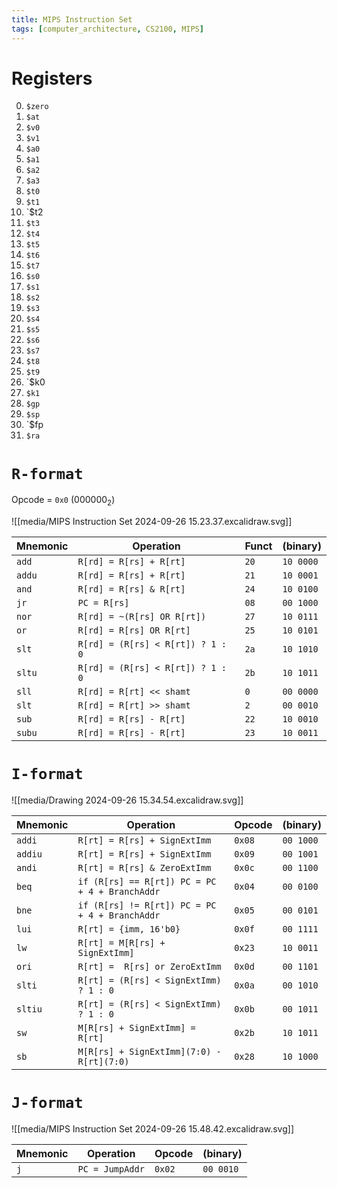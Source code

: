 ```yaml
---
title: MIPS Instruction Set
tags: [computer_architecture, CS2100, MIPS]
---
```


# Registers


0. `$zero`
1. `$at`
2. `$v0`
3. `$v1`
4. `$a0`
5. `$a1`
6. `$a2`
7. `$a3`
8. `$t0`
9. `$t1`
10. `$t2
11. `$t3`
12. `$t4`
13. `$t5`
14. `$t6`
15. `$t7`
16. `$s0`
17. `$s1`
18. `$s2`
19. `$s3`
20. `$s4`
21. `$s5`
22. `$s6`
23. `$s7`
24. `$t8`
25. `$t9`
26. `$k0
27. `$k1`
28. `$gp`
29. `$sp`
30. `$fp
31. `$ra`

# `R-format`

Opcode = `0x0` $(000000_{2})$

![[media/MIPS Instruction Set 2024-09-26 15.23.37.excalidraw.svg]]

| Mnemonic | Operation                         | Funct | (binary)  |
| -------- | --------------------------------- | ----- | --------- |
| `add`    | `R[rd] = R[rs] + R[rt]`           | `20`  | `10 0000` |
| `addu`   | `R[rd] = R[rs] + R[rt]`           | `21`  | `10 0001` |
| `and`    | `R[rd] = R[rs] & R[rt]`           | `24`  | `10 0100` |
| `jr`     | `PC = R[rs]`                      | `08`  | `00 1000` |
| `nor`    | `R[rd] = ~(R[rs] OR R[rt])`       | `27`  | `10 0111` |
| `or`     | `R[rd] = R[rs] OR R[rt]`          | `25`  | `10 0101` |
| `slt`    | `R[rd] = (R[rs] < R[rt]) ? 1 : 0` | `2a`  | `10 1010` |
| `sltu`   | `R[rd] = (R[rs] < R[rt]) ? 1 : 0` | `2b`  | `10 1011` |
| `sll`    | `R[rd] = R[rt] << shamt`          | `0`   | `00 0000` |
| `slt`    | `R[rd] = R[rt] >> shamt`          | `2`   | `00 0010` |
| `sub`    | `R[rd] = R[rs] - R[rt]`           | `22`  | `10 0010` |
| `subu`   | `R[rd] = R[rs] - R[rt]`           | `23`  | `10 0011` |

# `I-format`

![[media/Drawing 2024-09-26 15.34.54.excalidraw.svg]]

| Mnemonic | Operation                                      | Opcode | (binary)  |
| -------- | ---------------------------------------------- | ------ | --------- |
| `addi`   | `R[rt] = R[rs] + SignExtImm`                   | `0x08` | `00 1000` |
| `addiu`  | `R[rt] = R[rs] + SignExtImm`                   | `0x09` | `00 1001` |
| `andi`   | `R[rt] = R[rs] & ZeroExtImm`                   | `0x0c` | `00 1100` |
| `beq`    | `if (R[rs] == R[rt]) PC = PC + 4 + BranchAddr` | `0x04` | `00 0100` |
| `bne`    | `if (R[rs] != R[rt]) PC = PC + 4 + BranchAddr` | `0x05` | `00 0101` |
| `lui`    | `R[rt] = {imm, 16'b0}`                         | `0x0f` | `00 1111` |
| `lw`     | `R[rt] = M[R[rs] + SignExtImm]`                | `0x23` | `10 0011` |
| `ori`    | `R[rt] =  R[rs] or ZeroExtImm`                 | `0x0d` | `00 1101` |
| `slti`   | `R[rt] = (R[rs] < SignExtImm) ? 1 : 0`         | `0x0a` | `00 1010` |
| `sltiu`  | `R[rt] = (R[rs] < SignExtImm) ? 1 : 0`         | `0x0b` | `00 1011` |
| `sw`     | `M[R[rs] + SignExtImm] = R[rt]`                | `0x2b` | `10 1011` |
| `sb`     | `M[R[rs] + SignExtImm](7:0) - R[rt](7:0)`      | `0x28` | `10 1000` |

# `J-format`

![[media/MIPS Instruction Set 2024-09-26 15.48.42.excalidraw.svg]]

| Mnemonic | Operation       | Opcode | (binary)  |
| -------- | --------------- | ------ | --------- |
| `j`      | `PC = JumpAddr` | `0x02` | `00 0010` |
